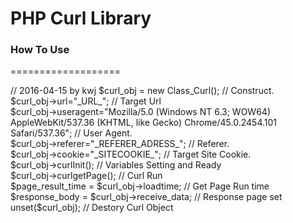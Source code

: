 <h1>PHP Curl Library</h1>

<h3>How To Use</h3>
===================
<p>
// 2016-04-15 by kwj
$curl_obj = new Class_Curl(); // Construct.
<br>
$curl_obj->url="_URL_"; // Target Url
<br>
$curl_obj->useragent="Mozilla/5.0 (Windows NT 6.3; WOW64) AppleWebKit/537.36 (KHTML, like Gecko) Chrome/45.0.2454.101 Safari/537.36"; // User Agent.
<br>
$curl_obj->referer="_REFERER_ADRESS_"; // Referer.
<br>
$curl_obj->cookie="_SITECOOKIE_"; // Target Site Cookie.
<br>
$curl_obj->curlInit(); // Variables Setting and Ready 
<br>
$curl_obj->curlgetPage(); // Curl Run
<br>
$page_result_time = $curl_obj->loadtime; // Get Page Run time
<br>
$response_body = $curl_obj->receive_data; // Response page set
<br>
unset($curl_obj); // Destory Curl Object
</p>
